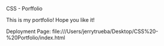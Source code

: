 CSS - Porffolio

This is my portfolio! Hope you like it!

Deployment Page:
file:///Users/jerrytrueba/Desktop/CSS%20-%20Portfolio/index.html 
